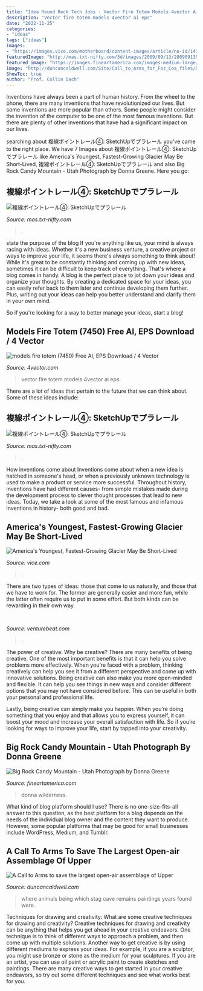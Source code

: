 ```yaml
---
title: "Idea Round Rock Tech Jobs : Vector Fire Totem Models 4vector Ai Eps"
description: "Vector fire totem models 4vector ai eps"
date: "2022-11-25"
categories:
- "ideas"
tags: ["ideas"]
images:
- "https://images.vice.com/motherboard/content-images/article/no-id/1436131486178779.jpg?image-resize-opts=Y3JvcD0wLjYxNTA4MTg3NTA0MzkyNDR4dzoxeGg7Y2VudGVyLGNlbnRlciZyZXNpemU9MTIwMDoqJnJlc2l6ZT0xMjAwOio"
featuredImage: "http://mas.txt-nifty.com/3d/images/2009/09/13/2009091304.jpg"
featured_image: "https://images.fineartamerica.com/images-medium-large/big-rock-candy-mountain--utah-donna-van-vlack.jpg"
image: "http://duncancaldwell.com/Site/Call_to_Arms_for_Foz_Coa_files/DSCF9121.jpg"
ShowToc: true
author: "Prof. Collin Dach"
---
```



Inventions have always been a part of human history. From the wheel to the phone, there are many inventions that have revolutionized our lives. But some inventions are more popular than others. Some people might consider the invention of the computer to be one of the most famous inventions. But there are plenty of other inventions that have had a significant impact on our lives.

	

		
searching about 複線ポイントレール④: SketchUpでプラレール you've came to the right place. We have 7 Images about 複線ポイントレール④: SketchUpでプラレール like America&#039;s Youngest, Fastest-Growing Glacier May Be Short-Lived, 複線ポイントレール④: SketchUpでプラレール and also Big Rock Candy Mountain - Utah Photograph by Donna Greene. Here you go:
		
    
## 複線ポイントレール④: SketchUpでプラレール

<img loading=lazy src="http://mas.txt-nifty.com/3d/images/2009/09/13/2009091304.jpg" onerror="this.onerror=null;this.src='https://tse2.mm.bing.net/th?id=OIP.RTssF5TX5ie2QubeTUU0IQHaEK&amp;pid=15.1';" alt="複線ポイントレール④: SketchUpでプラレール">

_Source: mas.txt-nifty.com_

>. 

	

state the purpose of the blog
If you're anything like us, your mind is always racing with ideas. Whether it's a new business venture, a creative project or ways to improve your life, it seems there's always something to think about! While it's great to be constantly thinking and coming up with new ideas, sometimes it can be difficult to keep track of everything. That's where a blog comes in handy.
A blog is the perfect place to jot down your ideas and organize your thoughts. By creating a dedicated space for your ideas, you can easily refer back to them later and continue developing them further. Plus, writing out your ideas can help you better understand and clarify them in your own mind.

So if you're looking for a way to better manage your ideas, start a blog!

    
## Models Fire Totem (7450) Free AI, EPS Download / 4 Vector

<img loading=lazy src="https://4vector.com/i/free-vector-100-vector-models-fire-totem_007450_Exclusive_Flames_Catalogue_Page_3.jpg" onerror="this.onerror=null;this.src='https://tse3.mm.bing.net/th?id=OIP.2a6F-kAHXCsK5KKSP-RpaAHaKd&amp;pid=15.1';" alt="models fire totem (7450) Free AI, EPS Download / 4 Vector">

_Source: 4vector.com_

>vector fire totem models 4vector ai eps. 

	

There are a lot of ideas that pertain to the future that we can think about. Some of these ideas include: 

    
## 複線ポイントレール④: SketchUpでプラレール

<img loading=lazy src="http://mas.txt-nifty.com/3d/images/2009/09/13/2009091308.jpg" onerror="this.onerror=null;this.src='https://tse4.mm.bing.net/th?id=OIP.h1QRcKefUZCLb-sJ9pRBAQHaEK&amp;pid=15.1';" alt="複線ポイントレール④: SketchUpでプラレール">

_Source: mas.txt-nifty.com_

>. 

	

How inventions come about
Inventions come about when a new idea is hatched in someone's head, or when a previously unknown technology is used to make a product or service more successful. Throughout history, inventions have had different causes- from simple mistakes made during the development process to clever thought processes that lead to new ideas. Today, we take a look at some of the most famous and infamous inventions in history- both good and bad.

    
## America&#039;s Youngest, Fastest-Growing Glacier May Be Short-Lived

<img loading=lazy src="https://images.vice.com/motherboard/content-images/article/no-id/1436131486178779.jpg?image-resize-opts=Y3JvcD0wLjYxNTA4MTg3NTA0MzkyNDR4dzoxeGg7Y2VudGVyLGNlbnRlciZyZXNpemU9MTIwMDoqJnJlc2l6ZT0xMjAwOio" onerror="this.onerror=null;this.src='https://tse4.mm.bing.net/th?id=OIP.3ucgdDFZxa7n7q-76-AUgwHaEK&amp;pid=15.1';" alt="America&#039;s Youngest, Fastest-Growing Glacier May Be Short-Lived">

_Source: vice.com_

>. 

	

There are two types of ideas: those that come to us naturally, and those that we have to work for. The former are generally easier and more fun, while the latter often require us to put in some effort. But both kinds can be rewarding in their own way.

    
## 

<img loading=lazy src="https://venturebeat.com/wp-content/uploads/2020/06/TLOUPII_Review_Screenshot_08-Copy.jpg?w=800" onerror="this.onerror=null;this.src='https://tse3.mm.bing.net/th?id=OIP.tp4rCzxiqZFWfwi3Q_fQlQHaEK&amp;pid=15.1';" alt="">

_Source: venturebeat.com_

>. 

	

The power of creative: Why be creative?
There are many benefits of being creative. One of the most important benefits is that it can help you solve problems more effectively. When you’re faced with a problem, thinking creatively can help you see it from a different perspective and come up with innovative solutions.
Being creative can also make you more open-minded and flexible. It can help you see things in new ways and consider different options that you may not have considered before. This can be useful in both your personal and professional life.

Lastly, being creative can simply make you happier. When you’re doing something that you enjoy and that allows you to express yourself, it can boost your mood and increase your overall satisfaction with life. So if you’re looking for ways to improve your life, start by tapped into your creativity.

    
## Big Rock Candy Mountain - Utah Photograph By Donna Greene

<img loading=lazy src="https://images.fineartamerica.com/images-medium-large/big-rock-candy-mountain--utah-donna-van-vlack.jpg" onerror="this.onerror=null;this.src='https://tse3.mm.bing.net/th?id=OIP.PNlEp80Ve0O0xANdtzeINgHaDW&amp;pid=15.1';" alt="Big Rock Candy Mountain - Utah Photograph by Donna Greene">

_Source: fineartamerica.com_

>donna wilderness. 

	

What kind of blog platform should I use?
There is no one-size-fits-all answer to this question, as the best platform for a blog depends on the needs of the individual blog owner and the content they want to produce. However, some popular platforms that may be good for small businesses include WordPress, Medium, and Tumblr.

    
## A Call To Arms To Save The Largest Open-air Assemblage Of Upper

<img loading=lazy src="http://duncancaldwell.com/Site/Call_to_Arms_for_Foz_Coa_files/DSCF9121.jpg" onerror="this.onerror=null;this.src='https://tse4.mm.bing.net/th?id=OIP.S2Ux4VL-ym8E4UW0QVPCngHaJ4&amp;pid=15.1';" alt="A Call to Arms to save the largest open-air assemblage of Upper">

_Source: duncancaldwell.com_

>where animals being which stag cave remains paintings years found were. 

	

Techniques for drawing and creativity: What are some creative techniques for drawing and creativity?
Creative techniques for drawing and creativity can be anything that helps you get ahead in your creative endeavors. One technique is to think of different ways to approach a problem, and then come up with multiple solutions. Another way to get creative is by using different mediums to express your ideas. For example, if you are a sculptor, you might use bronze or stone as the medium for your sculptures. If you are an artist, you can use oil paint or acrylic paint to create sketches and paintings. There are many creative ways to get started in your creative endeavors, so try out some different techniques and see what works best for you.

